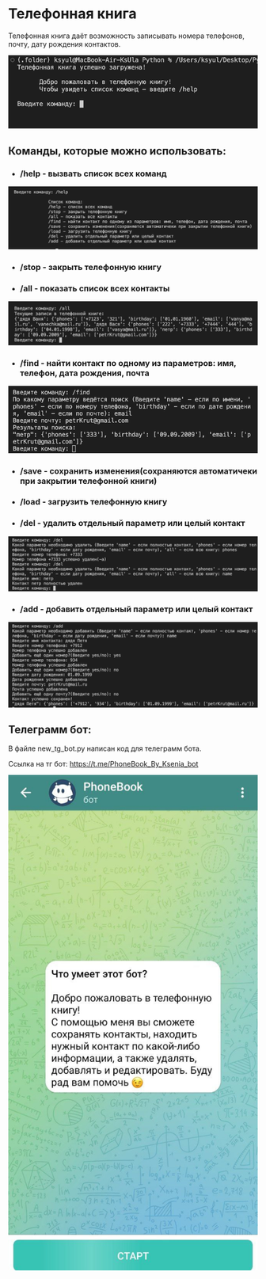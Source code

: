 # Телефонная книга
Телефонная книга даёт возможность записывать номера телефонов, почту, дату рождения контактов.

![Фотография приветствия](Приветствие.png)

## Команды, которые можно использовать:

+ ### /help - вызвать список всех команд
![Фотография работы help](help.png)

+ ### /stop - закрыть телефонную книгу
+ ### /all - показать список всех контакты
![Фотография работы all](all.png)

+ ### /find - найти контакт по одному из параметров: имя, телефон, дата рождения, почта
![Фотография работы find](find.png)

+ ### /save - сохранить изменения(сохраняются автоматичеки при закрытии телефонной книги)
+ ### /load - загрузить телефонную книгу
+ ### /del - удалить отдельный параметр или целый контакт
![Фотография работы del](del.png)

+ ### /add - добавить отдельный параметр или целый контакт
![Фотография работы add](add.png)

## Телеграмм бот:
В файле new_tg_bot.py написан код для телеграмм бота.

Ссылка на тг бот: https://t.me/PhoneBook_By_Ksenia_bot

![Фотография запуска тг бота](tg_bot.jpg)